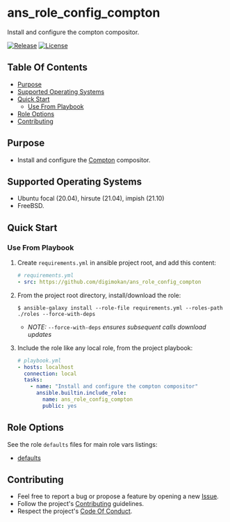 # ans_role_config_compton

Install and configure the compton compositor.

[![Release](https://img.shields.io/github/release/digimokan/ans_role_config_compton.svg?label=release)](https://github.com/digimokan/ans_role_config_compton/releases/latest "Latest Release Notes")
[![License](https://img.shields.io/badge/license-MIT-blue.svg?label=license)](LICENSE.md "Project License")

## Table Of Contents

* [Purpose](#purpose)
* [Supported Operating Systems](#supported-operating-systems)
* [Quick Start](#quick-start)
    * [Use From Playbook](#use-from-playbook)
* [Role Options](#role-options)
* [Contributing](#contributing)

## Purpose

* Install and configure the [Compton](https://github.com/chjj/compton)
  compositor.

## Supported Operating Systems

* Ubuntu focal (20.04), hirsute (21.04), impish (21.10)
* FreeBSD.

## Quick Start

### Use From Playbook

1. Create `requirements.yml` in ansible project root, and add this content:

   ```yaml
   # requirements.yml
   - src: https://github.com/digimokan/ans_role_config_compton
   ```

2. From the project root directory, install/download the role:

   ```shell
   $ ansible-galaxy install --role-file requirements.yml --roles-path ./roles --force-with-deps
   ```

   * _NOTE:_ `--force-with-deps` _ensures subsequent calls download updates_

3. Include the role like any local role, from the project playbook:

   ```yaml
   # playbook.yml
   - hosts: localhost
     connection: local
     tasks:
       - name: "Install and configure the compton compositor"
         ansible.builtin.include_role:
           name: ans_role_config_compton
           public: yes
   ```

## Role Options

See the role `defaults` files for main role vars listings:

  * [defaults](../defaults/main/)

## Contributing

* Feel free to report a bug or propose a feature by opening a new
  [Issue](https://github.com/digimokan/ans_role_config_compton/issues).
* Follow the project's [Contributing](CONTRIBUTING.md) guidelines.
* Respect the project's [Code Of Conduct](CODE_OF_CONDUCT.md).

